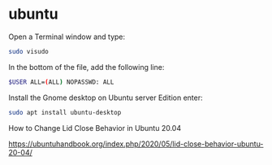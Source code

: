 # ubuntu

Open a Terminal window and type:
```bash
sudo visudo
```

In the bottom of the file, add the following line:
```bash
$USER ALL=(ALL) NOPASSWD: ALL
```

Install the Gnome desktop on Ubuntu server Edition enter:
```bash
sudo apt install ubuntu-desktop
```

How to Change Lid Close Behavior in Ubuntu 20.04

https://ubuntuhandbook.org/index.php/2020/05/lid-close-behavior-ubuntu-20-04/

